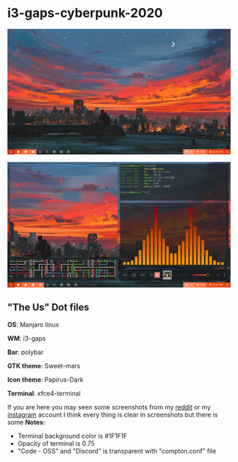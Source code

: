 # i3-gaps-cyberpunk-2020
![screenshot1](screenshot1.png)


![screenshot2](screenshot2.png)


"The Us" Dot files
---
**OS**: Manjaro linux 


**WM**: i3-gaps 


**Bar**: polybar


**GTK theme**: Sweet-mars


**Icon theme**: Papirus-Dark


**Terminal**: xfce4-terminal


If you are here you may seen some screenshots from my [reddit](http://reddit.com/u/Kearash) or my [instagram](https://www.instagram.com/kearashy/) account
I think every thing is clear in screenshots but there is some **Notes:**

- Terminal background color is #1F1F1F
- Opacity of terminal is 0.75
- "Code - OSS" and "Discord" is transparent with "compton.conf" file
